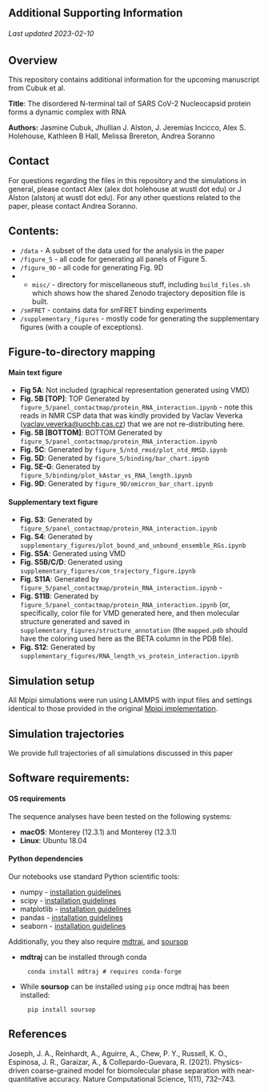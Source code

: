 ## Additional Supporting Information
###### Last updated 2023-02-10

## Overview
This repository contains additional information for the upcoming manuscript from Cubuk et al.

**Title**: The disordered N-terminal tail of SARS CoV-2 Nucleocapsid protein forms a dynamic complex with RNA

**Authors:** Jasmine Cubuk, Jhullian J. Alston, J. Jeremías Incicco, Alex S. Holehouse, Kathleen B Hall, Melissa Brereton, Andrea Soranno

## Contact
For questions regarding the files in this repository and the simulations in general, please contact Alex (alex dot holehouse at wustl dot edu) or J Alston (alstonj at wustl dot edu). For any other questions related to the paper, please contact Andrea Soranno.

## Contents:

* `/data` - A subset of the data used for the analysis in the paper
* `/figure_5` - all code for generating all panels of Figure 5.
* `/figure_9D` - all code for generating Fig. 9D
* * `misc/` - directory for miscellaneous stuff, including `build_files.sh` which shows how the shared Zenodo trajectory deposition file is built.
* `/smFRET` - contains data for smFRET binding experiments
* `/supplementary_figures` - mostly code for generating the supplementary figures (with a couple of exceptions).


## Figure-to-directory mapping

#### Main text figure
* **Fig 5A**: Not included (graphical representation generated using VMD)
* **Fig. 5B [TOP]**: TOP Generated by  `figure_5/panel_contactmap/protein_RNA_interaction.ipynb` - note this reads in NMR CSP data that was kindly provided by Vaclav Veverka (vaclav.veverka@uochb.cas.cz) that we are not re-distributing here.
* **Fig. 5B [BOTTOM]**: BOTTOM Generated by `figure_5/panel_contactmap/protein_RNA_interaction.ipynb`
* **Fig. 5C**: Generated by `figure_5/ntd_rmsd/plot_ntd_RMSD.ipynb`
* **Fig. 5D**: Generated by `figure_5/binding/bar_chart.ipynb`
* **Fig. 5E-G**: Generated by `figure_5/binding/plot_kAstar_vs_RNA_length.ipynb`
* **Fig. 9D**: Generated by `figure_9D/omicron_bar_chart.ipynb`


#### Supplementary text figure
* **Fig. S3**: Generated by `figure_5/panel_contactmap/protein_RNA_interaction.ipynb`
* **Fig. S4**: Generated by `supplementary_figures/plot_bound_and_unbound_ensemble_RGs.ipynb`
* **Fig. S5A**: Generated using VMD 
* **Fig. S5B/C/D**: Generated using `supplementary_figures/com_trajectory_figure.ipynb` 
* **Fig. S11A**: Generated by  `figure_5/panel_contactmap/protein_RNA_interaction.ipynb` - 
* **Fig. S11B**: Generated by  `figure_5/panel_contactmap/protein_RNA_interaction.ipynb` (or, specifically, color file for VMD generated here, and then molecular structure generated and saved in `supplementary_figures/structure_annotation` (the `mapped.pdb` should have the coloring used here as the BETA column in the PDB file).
* **Fig. S12**: Generated by `supplementary_figures/RNA_length_vs_protein_interaction.ipynb`

## Simulation setup
All Mpipi simulations were run using LAMMPS with input files and settings identical to those provided in the original [Mpipi implementation](https://figshare.com/articles/dataset/Code_and_Data_for_Physics-driven_coarse-grained_model_for_biomolecular_phase_separation_with_near-quantitative_accuracy_/16772812). 

## Simulation trajectories
We provide full trajectories of all simulations discussed in this paper




## Software requirements:
#### OS requirements
The sequence analyses have been tested on the following systems:

* **macOS**: Monterey (12.3.1) and Monterey (12.3.1)
* **Linux**: Ubuntu 18.04

#### Python dependencies
Our notebooks use standard Python scientific tools:

* numpy - [installation guidelines](https://numpy.org/install/)
* scipy - [installation guidelines](https://scipy.org/install/)
* matplotlib - [installation guidelines](https://matplotlib.org/stable/users/installing/index.html)
* pandas - [installation guidelines](https://pandas.pydata.org/docs/getting_started/install.html)
* seaborn - [installation guidelines](https://seaborn.pydata.org/installing.html)


Additionally, you they also require [mdtraj](https://mdtraj.org/), and [soursop](https://soursop.readthedocs.io/) 

* **mdtraj** can be installed through conda 

		conda install mdtraj # requires conda-forge

* While **soursop** can be installed using `pip` once mdtraj has been installed:

		pip install soursop


## References
Joseph, J. A., Reinhardt, A., Aguirre, A., Chew, P. Y., Russell, K. O., Espinosa, J. R., Garaizar, A., & Collepardo-Guevara, R. (2021). Physics-driven coarse-grained model for biomolecular phase separation with near-quantitative accuracy. Nature Computational Science, 1(11), 732–743.

